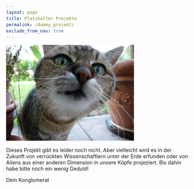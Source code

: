 ```yaml
---
layout: page
title: Platzhalter Projekte
permalink: /dummy_projekt/
exclude_from_nav: true
---
```


![img_fr](/img/katze.jpg)

Dieses Projekt gibt es leider noch nicht. Aber vielleicht wird es in der
Zukunft von verrückten Wissenschaftlern unter der Erde erfunden oder von
Aliens aus einer anderen Dimension in unsere Köpfe projeziert. Bis dahin habe
bitte noch ein wenig Geduld!

Dein Konglomerat
